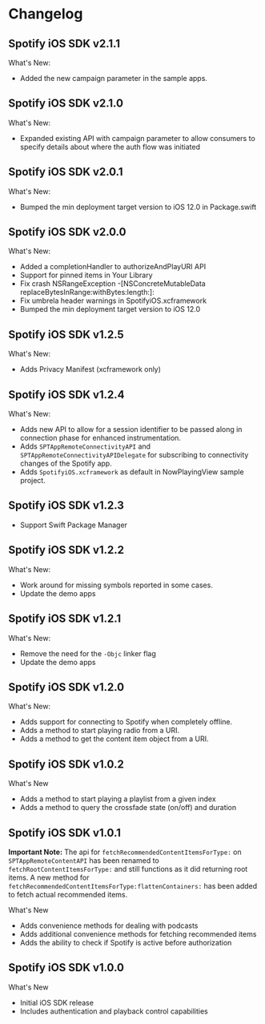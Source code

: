 # Changelog

## Spotify iOS SDK v2.1.1
What's New:
- Added the new campaign parameter in the sample apps.

## Spotify iOS SDK v2.1.0
What's New:
- Expanded existing API with campaign parameter to allow consumers to specify details about where the auth flow was initiated

## Spotify iOS SDK v2.0.1

What's New:
- Bumped the min deployment target version to iOS 12.0 in Package.swift

## Spotify iOS SDK v2.0.0

What's New:
- Added a completionHandler to authorizeAndPlayURI API
- Support for pinned items in Your Library
- Fix crash NSRangeException -[NSConcreteMutableData replaceBytesInRange:withBytes:length:]:
- Fix umbrela header warnings in SpotifyiOS.xcframework
- Bumped the min deployment target version to iOS 12.0

## Spotify iOS SDK v1.2.5

What's New:

- Adds Privacy Manifest (xcframework only)

## Spotify iOS SDK v1.2.4

What's New:

- Adds new API to allow for a session identifier to be passed along in connection phase for enhanced instrumentation.
- Adds `SPTAppRemoteConnectivityAPI` and `SPTAppRemoteConnectivityAPIDelegate` for subscribing to connectivity changes of the Spotify app.
- Adds `SpotifyiOS.xcframework` as default in NowPlayingView sample project.

## Spotify iOS SDK v1.2.3

- Support Swift Package Manager

## Spotify iOS SDK v1.2.2

What's New:

- Work around for missing symbols reported in some cases.
- Update the demo apps

## Spotify iOS SDK v1.2.1

What's New:

- Remove the need for the `-Objc` linker flag
- Update the demo apps

## Spotify iOS SDK v1.2.0

What's New:

- Adds support for connecting to Spotify when completely offline.
- Adds a method to start playing radio from a URI.
- Adds a method to get the content item object from a URI.

## Spotify iOS SDK v1.0.2

What's New

- Adds a method to start playing a playlist from a given index
- Adds a method to query the crossfade state (on/off) and duration

## Spotify iOS SDK v1.0.1

**Important Note:** The api for `fetchRecommendedContentItemsForType:` on `SPTAppRemoteContentAPI` has been renamed to `fetchRootContentItemsForType:` and still functions as it did returning root items. A new method for `fetchRecommendedContentItemsForType:flattenContainers:` has been added to fetch actual recommended items.

What's New

- Adds convenience methods for dealing with podcasts
- Adds additional convenience methods for fetching recommended items
- Adds the ability to check if Spotify is active before authorization

## Spotify iOS SDK v1.0.0

What's New

- Initial iOS SDK release
- Includes authentication and playback control capabilities
